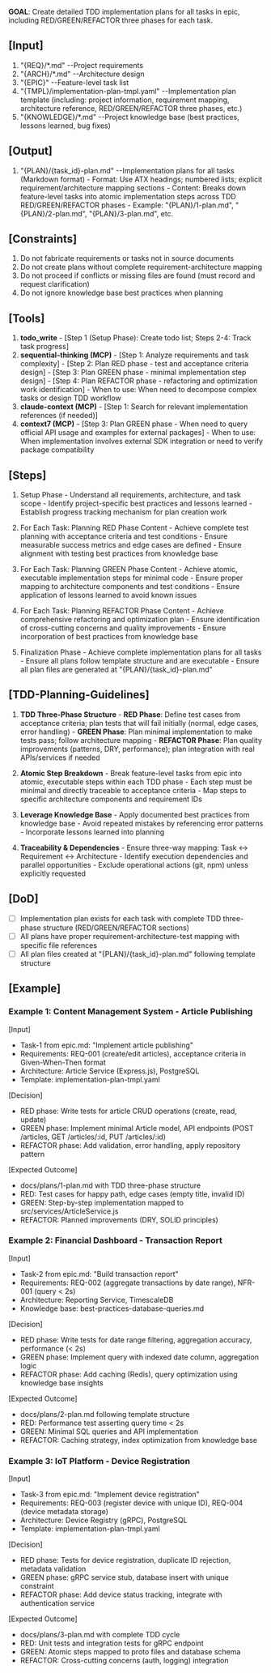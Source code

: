**GOAL**: Create detailed TDD implementation plans for all tasks in epic, including RED/GREEN/REFACTOR three phases for each task.

## [Input]
  1. "{REQ}/*.md" --Project requirements
  2. "{ARCH}/*.md" --Architecture design
  3. "{EPIC}" --Feature-level task list
  4. "{TMPL}/implementation-plan-tmpl.yaml" --Implementation plan template (including: project information, requirement mapping, architecture reference, RED/GREEN/REFACTOR three phases, etc.)
  5. "{KNOWLEDGE}/*.md" --Project knowledge base (best practices, lessons learned, bug fixes)

## [Output]
  1. "{PLAN}/{task_id}-plan.md" --Implementation plans for all tasks (Markdown format)
    - Format: Use ATX headings; numbered lists; explicit requirement/architecture mapping sections
    - Content: Breaks down feature-level tasks into atomic implementation steps across TDD RED/GREEN/REFACTOR phases
    - Example: "{PLAN}/1-plan.md", "{PLAN}/2-plan.md", "{PLAN}/3-plan.md", etc.

## [Constraints]
  1. Do not fabricate requirements or tasks not in source documents
  2. Do not create plans without complete requirement-architecture mapping
  3. Do not proceed if conflicts or missing files are found (must record and request clarification)
  4. Do not ignore knowledge base best practices when planning

## [Tools]
  1. **todo_write**
    - [Step 1 (Setup Phase): Create todo list; Steps 2-4: Track task progress]
  2. **sequential-thinking (MCP)**
    - [Step 1: Analyze requirements and task complexity]
    - [Step 2: Plan RED phase - test and acceptance criteria design]
    - [Step 3: Plan GREEN phase - minimal implementation step design]
    - [Step 4: Plan REFACTOR phase - refactoring and optimization work identification]
    - When to use: When need to decompose complex tasks or design TDD workflow
  3. **claude-context (MCP)**
    - [Step 1: Search for relevant implementation references (if needed)]
  4. **context7 (MCP)**
    - [Step 3: Plan GREEN phase - When need to query official API usage and examples for external packages]
    - When to use: When implementation involves external SDK integration or need to verify package compatibility

## [Steps]
  1. Setup Phase
    - Understand all requirements, architecture, and task scope
    - Identify project-specific best practices and lessons learned
    - Establish progress tracking mechanism for plan creation work

  2. For Each Task: Planning RED Phase Content
    - Achieve complete test planning with acceptance criteria and test conditions
    - Ensure measurable success metrics and edge cases are defined
    - Ensure alignment with testing best practices from knowledge base

  3. For Each Task: Planning GREEN Phase Content
    - Achieve atomic, executable implementation steps for minimal code
    - Ensure proper mapping to architecture components and test conditions
    - Ensure application of lessons learned to avoid known issues

  4. For Each Task: Planning REFACTOR Phase Content
    - Achieve comprehensive refactoring and optimization plan
    - Ensure identification of cross-cutting concerns and quality improvements
    - Ensure incorporation of best practices from knowledge base

  5. Finalization Phase
    - Achieve complete implementation plans for all tasks
    - Ensure all plans follow template structure and are executable
    - Ensure all plan files are generated at "{PLAN}/{task_id}-plan.md"

## [TDD-Planning-Guidelines]
  1. **TDD Three-Phase Structure**
    - **RED Phase**: Define test cases from acceptance criteria; plan tests that will fail initially (normal, edge cases, error handling)
    - **GREEN Phase**: Plan minimal implementation to make tests pass; follow architecture mapping
    - **REFACTOR Phase**: Plan quality improvements (patterns, DRY, performance); plan integration with real APIs/services if needed
  
  2. **Atomic Step Breakdown**
    - Break feature-level tasks from epic into atomic, executable steps within each TDD phase
    - Each step must be minimal and directly traceable to acceptance criteria
    - Map steps to specific architecture components and requirement IDs
  
  3. **Leverage Knowledge Base**
    - Apply documented best practices from knowledge base
    - Avoid repeated mistakes by referencing error patterns
    - Incorporate lessons learned into planning
  
  4. **Traceability & Dependencies**
    - Ensure three-way mapping: Task ↔ Requirement ↔ Architecture
    - Identify execution dependencies and parallel opportunities
    - Exclude operational actions (git, npm) unless explicitly requested

## [DoD]
  - [ ] Implementation plan exists for each task with complete TDD three-phase structure (RED/GREEN/REFACTOR sections)
  - [ ] All plans have proper requirement-architecture-test mapping with specific file references
  - [ ] All plan files created at "{PLAN}/{task_id}-plan.md" following template structure

## [Example]

### Example 1: Content Management System - Article Publishing
[Input]
- Task-1 from epic.md: "Implement article publishing"
- Requirements: REQ-001 (create/edit articles), acceptance criteria in Given-When-Then format
- Architecture: Article Service (Express.js), PostgreSQL
- Template: implementation-plan-tmpl.yaml

[Decision]
- RED phase: Write tests for article CRUD operations (create, read, update)
- GREEN phase: Implement minimal Article model, API endpoints (POST /articles, GET /articles/:id, PUT /articles/:id)
- REFACTOR phase: Add validation, error handling, apply repository pattern

[Expected Outcome]
- docs/plans/1-plan.md with TDD three-phase structure
- RED: Test cases for happy path, edge cases (empty title, invalid ID)
- GREEN: Step-by-step implementation mapped to src/services/ArticleService.js
- REFACTOR: Planned improvements (DRY, SOLID principles)

### Example 2: Financial Dashboard - Transaction Report
[Input]
- Task-2 from epic.md: "Build transaction report"
- Requirements: REQ-002 (aggregate transactions by date range), NFR-001 (query < 2s)
- Architecture: Reporting Service, TimescaleDB
- Knowledge base: best-practices-database-queries.md

[Decision]
- RED phase: Write tests for date range filtering, aggregation accuracy, performance (< 2s)
- GREEN phase: Implement query with indexed date column, aggregation logic
- REFACTOR phase: Add caching (Redis), query optimization using knowledge base insights

[Expected Outcome]
- docs/plans/2-plan.md following template structure
- RED: Performance test asserting query time < 2s
- GREEN: Minimal SQL queries and API implementation
- REFACTOR: Caching strategy, index optimization from knowledge base

### Example 3: IoT Platform - Device Registration
[Input]
- Task-3 from epic.md: "Implement device registration"
- Requirements: REQ-003 (register device with unique ID), REQ-004 (device metadata storage)
- Architecture: Device Registry (gRPC), PostgreSQL
- Template: implementation-plan-tmpl.yaml

[Decision]
- RED phase: Tests for device registration, duplicate ID rejection, metadata validation
- GREEN phase: gRPC service stub, database insert with unique constraint
- REFACTOR phase: Add device status tracking, integrate with authentication service

[Expected Outcome]
- docs/plans/3-plan.md with complete TDD cycle
- RED: Unit tests and integration tests for gRPC endpoint
- GREEN: Atomic steps mapped to proto files and database schema
- REFACTOR: Cross-cutting concerns (auth, logging) integration
